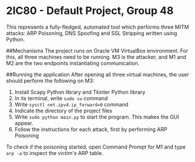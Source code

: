 # 2IC80 - Default Project, Group 48

This represents a fully-fledged, automated tool which performs three MITM attacks: ARP Poisoning, DNS Spoofing and SSL Stripping written using Python.

##Mechanisms
The project runs on Oracle VM VirtualBox environment. For this, all three machines need to be running. M3 is the attacker, and M1 and M2 are the two
endpoints instantiating communication. 

##Running the application
 After opening all three virtual machines, the user should perform the following on M3:
   1. Install Scapy Python library and Tkinter Python library
   2. In its terminal, write `sudo su` command
   3. Write `sysctl net.ipv4.ip_forward=0` command
   4. Indicate the directory of the project files
   5. Write `sudo python main.py` to start the program. This makes the GUI appear.
   6. Follow the instructions for each attack, first by performing ARP Poisoning
  
  To check if the poisoning started, open Command Prompt for M1 and type `arp -a` to inspect the victim's ARP table.





